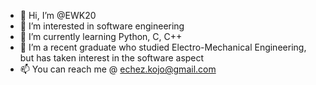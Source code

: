 - 👋 Hi, I’m @EWK20
- 👀 I’m interested in software engineering
- 🌱 I’m currently learning Python, C, C++
- 💞️ I’m a recent graduate who studied Electro-Mechanical Engineering, but has taken interest in the software aspect
- 📫 You can reach me @ echez.kojo@gmail.com

<!---
EWK20/EWK20 is a ✨ special ✨ repository because its `README.md` (this file) appears on your GitHub profile.
You can click the Preview link to take a look at your changes.
--->

